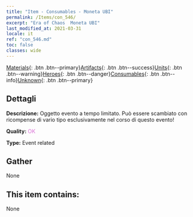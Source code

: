 ```yaml
---
title: "Item - Consumables - Moneta UBI"
permalink: /Items/con_546/
excerpt: "Era of Chaos  Moneta UBI"
last_modified_at: 2021-03-31
locale: it
ref: "con_546.md"
toc: false
classes: wide
---
```

 [Materials](/it/Items/){: .btn .btn--primary}[Artifacts](/it/Items/Artifacts/){: .btn .btn--success}[Units](/it/Items/Units/){: .btn .btn--warning}[Heroes](/it/Items/Heroes/){: .btn .btn--danger}[Consumables](/it/Items/Consumables/){: .btn .btn--info}[Unknown](/it/Items/Unknown/){: .btn .btn--primary}

## Dettagli
 **Descrizione:** Oggetto evento a tempo limitato. Può essere scambiato con ricompense di vario tipo esclusivamente nel corso di questo evento!

 **Quality:** <span style="color: #DA70D6">OK</span>

 **Type:** Event related

## Gather

  None

## This item contains:

  None

